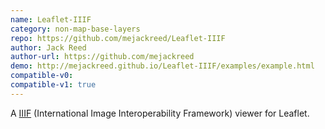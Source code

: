 ```yaml
---
name: Leaflet-IIIF
category: non-map-base-layers
repo: https://github.com/mejackreed/Leaflet-IIIF
author: Jack Reed
author-url: https://github.com/mejackreed
demo: http://mejackreed.github.io/Leaflet-IIIF/examples/example.html
compatible-v0:
compatible-v1: true
---
```


A <a href="https://iiif.io/">IIIF</a> (International Image Interoperability Framework) viewer for Leaflet.
